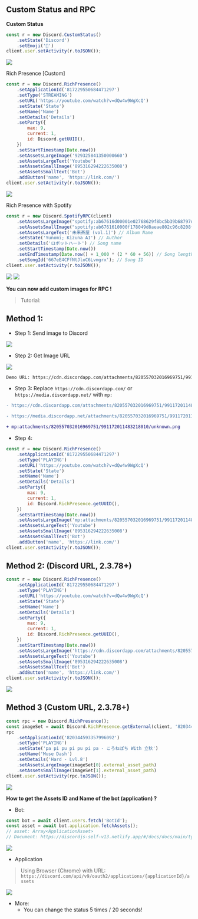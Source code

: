 ## Custom Status and RPC

<strong>Custom Status</strong>

```js
const r = new Discord.CustomStatus()
	.setState('Discord')
	.setEmoji('💬')
client.user.setActivity(r.toJSON());
```

<img src='https://cdn.discordapp.com/attachments/820557032016969751/994318117243203758/unknown.png'>

Rich Presence [Custom]
```js
const r = new Discord.RichPresence()
	.setApplicationId('817229550684471297')
	.setType('STREAMING')
	.setURL('https://youtube.com/watch?v=dQw4w9WgXcQ')
	.setState('State')
	.setName('Name')
	.setDetails('Details')
	.setParty({
		max: 9,
		current: 1,
		id: Discord.getUUID(),
	})
	.setStartTimestamp(Date.now())
	.setAssetsLargeImage('929325841350000660')
	.setAssetsLargeText('Youtube')
	.setAssetsSmallImage('895316294222635008')
	.setAssetsSmallText('Bot')
	.addButton('name', 'https://link.com/')
client.user.setActivity(r.toJSON());
```
<img src='https://cdn.discordapp.com/attachments/820557032016969751/994300662378676264/unknown.png'>

Rich Presence with Spotify
```js
const r = new Discord.SpotifyRPC(client)
	.setAssetsLargeImage("spotify:ab67616d00001e02768629f8bc5b39b68797d1bb") // Image ID
	.setAssetsSmallImage("spotify:ab6761610000f178049d8aeae802c96c8208f3b7") // Image ID
	.setAssetsLargeText('未来茶屋 (vol.1)') // Album Name
	.setState('Yunomi; Kizuna AI') // Author
	.setDetails('ロボットハート') // Song name
	.setStartTimestamp(Date.now())
	.setEndTimestamp(Date.now() + 1_000 * (2 * 60 + 56)) // Song length = 2m56s
	.setSongId('667eE4CFfNtJloC6Lvmgrx'); // Song ID
client.user.setActivity(r.toJSON());
```
<img src='https://cdn.discordapp.com/attachments/820557032016969751/994512257914515456/unknown.png'>
<img src='https://cdn.discordapp.com/attachments/820557032016969751/994512258128420944/unknown.png'>


<strong>You can now add custom images for RPC !</strong>

> Tutorial:

## Method 1:

+ Step 1: Send image to Discord

<img src='https://cdn.discordapp.com/attachments/820557032016969751/995297572732284968/unknown.png'>

+ Step 2: Get Image URL

<img src='https://cdn.discordapp.com/attachments/820557032016969751/995298082474426418/unknown.png'>

```sh
Demo URL: https://cdn.discordapp.com/attachments/820557032016969751/991172011483218010/unknown.png
```

+ Step 3: Replace `https://cdn.discordapp.com/` or `https://media.discordapp.net/` with `mp:`

```diff
- https://cdn.discordapp.com/attachments/820557032016969751/991172011483218010/unknown.png

- https://media.discordapp.net/attachments/820557032016969751/991172011483218010/unknown.png

+ mp:attachments/820557032016969751/991172011483218010/unknown.png

```

+ Step 4:

```js
const r = new Discord.RichPresence()
	.setApplicationId('817229550684471297')
	.setType('PLAYING')
	.setURL('https://youtube.com/watch?v=dQw4w9WgXcQ')
	.setState('State')
	.setName('Name')
	.setDetails('Details')
	.setParty({
		max: 9,
		current: 1,
		id: Discord.RichPresence.getUUID(),
	})
	.setStartTimestamp(Date.now())
	.setAssetsLargeImage('mp:attachments/820557032016969751/991172011483218010/unknown.png')
	.setAssetsLargeText('Youtube')
	.setAssetsSmallImage('895316294222635008')
	.setAssetsSmallText('Bot')
	.addButton('name', 'https://link.com/')
client.user.setActivity(r.toJSON());
```

## Method 2: (Discord URL, 2.3.78+)

```js
const r = new Discord.RichPresence()
	.setApplicationId('817229550684471297')
	.setType('PLAYING')
	.setURL('https://youtube.com/watch?v=dQw4w9WgXcQ')
	.setState('State')
	.setName('Name')
	.setDetails('Details')
	.setParty({
		max: 9,
		current: 1,
		id: Discord.RichPresence.getUUID(),
	})
	.setStartTimestamp(Date.now())
	.setAssetsLargeImage('https://cdn.discordapp.com/attachments/820557032016969751/991172011483218010/unknown.png')
	.setAssetsLargeText('Youtube')
	.setAssetsSmallImage('895316294222635008')
	.setAssetsSmallText('Bot')
	.addButton('name', 'https://link.com/')
client.user.setActivity(r.toJSON());
```

<img src='https://cdn.discordapp.com/attachments/820557032016969751/995301015257616414/unknown.png'>

## Method 3 (Custom URL, 2.3.78+)

```js
const rpc = new Discord.RichPresence();
const imageSet = await Discord.RichPresence.getExternal(client, '820344593357996092', 'https://musedash.moe/covers/papipupipupipa_cover.hash.93ae31d41.png', 'https://musedash.moe/covers/lights_of_muse_cover.hash.1c18e1e22.png')
rpc
	.setApplicationId('820344593357996092')
	.setType('PLAYING')
	.setState('pa pi pu pi pu pi pa - ころねぽち With 立秋')
	.setName('Muse Dash')
	.setDetails('Hard - Lvl.8')
	.setAssetsLargeImage(imageSet[0].external_asset_path)
	.setAssetsSmallImage(imageSet[1].external_asset_path)
client.user.setActivity(rpc.toJSON());
```

<img src='https://cdn.discordapp.com/attachments/820557032016969751/997781209998434355/unknown.png'>

<strong>How to get the Assets ID and Name of the bot (application) ?</strong>

- Bot:
```js
const bot = await client.users.fetch('BotId');
const asset = await bot.application.fetchAssets();
// asset: Array<ApplicationAsset>
// Document: https://discordjs-self-v13.netlify.app/#/docs/docs/main/typedef/ApplicationAsset
```
<img src='https://cdn.discordapp.com/attachments/820557032016969751/995307830028550204/unknown.png'>

- Application
> Using Browser (Chrome) with URL: `https://discord.com/api/v9/oauth2/applications/{applicationId}/assets`
<img src='https://cdn.discordapp.com/attachments/820557032016969751/995307606115618926/unknown.png'>

- More: 
  - You can change the status 5 times / 20 seconds!
